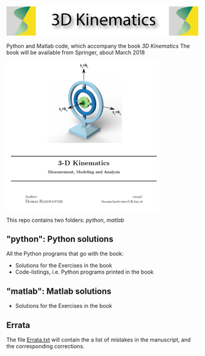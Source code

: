 ![Title](images/title.png)

Python and Matlab code, which accompany the book *3D Kinematics*
The book will be available from Springer, about March 2018

<img src="images/cover.png" alt="Cover" width="400px"/>

This repo contains two folders: *python*, *matlab*


## "python": Python solutions
All the Python programs that go with the book:
- Solutions for the Exercises in the book
- Code-listings, i.e. Python programs printed in the book

## "matlab": Matlab solutions
- Solutions for the Exercises in the book

## Errata
The file [Errata.txt](Errata.pdf) will contain the a list of mistakes in the manuscript, and
the corresponding corrections.
